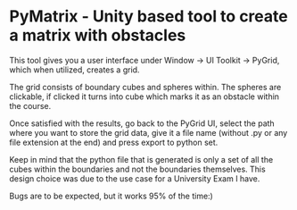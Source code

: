# PyMatrix - Unity based tool to create a matrix with obstacles

This tool gives you a user interface under Window -> UI Toolkit -> PyGrid, which when utilized, creates a grid.

The grid consists of boundary cubes and spheres within. The spheres are clickable, if clicked it turns into cube which marks it as an obstacle within the course.

Once satisfied with the results, go back to the PyGrid UI, select the path where you want to store the grid data, give it a file name (without .py or any file extension at the end) and press export to python set.

Keep in mind that the python file that is generated is only a set of all the cubes within the boundaries and not the boundaries themselves. This design choice was due to the use case for a University Exam I have.

Bugs are to be expected, but it works 95% of the time:)
